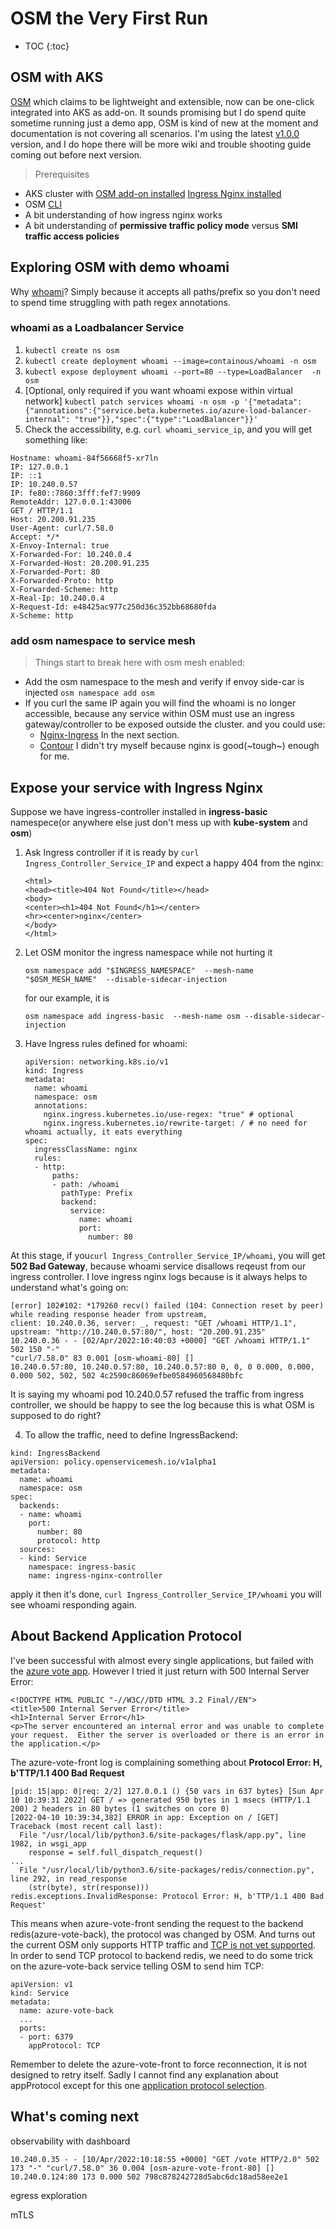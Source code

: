 # OSM the Very First Run
* TOC
{:toc}
## OSM with AKS
[OSM](https://github.com/openservicemesh/osm) which claims to be lightweight and extensible, now can be one-click integrated into AKS as add-on.
It sounds promising but I do spend quite sometime running just a demo app, OSM is kind of new at the moment and documentation is not covering all scenarios. I'm using the latest [v1.0.0](https://github.com/openservicemesh/osm/releases/tag/v1.0.0) version, and I do hope there will be more wiki and trouble shooting guide coming out before next version.

>Prerequisites
- AKS cluster with 
    [OSM add-on installed](https://docs.microsoft.com/en-us/azure/aks/open-service-mesh-deploy-addon-az-cli)
    [Ingress Nginx installed](https://docs.microsoft.com/en-us/azure/aks/ingress-basic?tabs=azure-cli#basic-configuration)  
- OSM [CLI](https://release-v1-0.docs.openservicemesh.io/docs/guides/cli/)
- A bit understanding of how ingress nginx works  
- A bit understanding of **permissive traffic policy mode** versus **SMI traffic access policies**

## Exploring OSM with demo whoami
Why [whoami](https://hub.docker.com/r/containous/whoami)? Simply because it accepts all paths/prefix so you don't need to spend time struggling with path regex annotations. 

### whoami as a Loadbalancer Service
1. `kubectl create ns osm`
2. `kubectl create deployment whoami --image=containous/whoami -n osm`
3. `kubectl expose deployment whoami --port=80 --type=LoadBalancer  -n osm` 
4. [Optional, only required if you want whoami expose within virtual network] `kubectl patch services whoami -n osm -p '{"metadata":{"annotations":{"service.beta.kubernetes.io/azure-load-balancer-internal": "true"}},"spec":{"type":"LoadBalancer"}}'`
5. Check the accessibility, e.g. `curl whoami_service_ip`, and you will get something like:
```
Hostname: whoami-84f56668f5-xr7ln
IP: 127.0.0.1
IP: ::1
IP: 10.240.0.57
IP: fe80::7860:3fff:fef7:9909
RemoteAddr: 127.0.0.1:43006
GET / HTTP/1.1
Host: 20.200.91.235
User-Agent: curl/7.58.0
Accept: */*
X-Envoy-Internal: true
X-Forwarded-For: 10.240.0.4
X-Forwarded-Host: 20.200.91.235
X-Forwarded-Port: 80
X-Forwarded-Proto: http
X-Forwarded-Scheme: http
X-Real-Ip: 10.240.0.4
X-Request-Id: e48425ac977c250d36c352bb68680fda
X-Scheme: http
```

### add osm namespace to service mesh
> Things start to break here with osm mesh enabled:
- Add the osm namespace to the mesh and verify if envoy side-car is injected
`osm namespace add osm`
- If you curl the same IP again you will find the whoami is no longer accessible, because any service within OSM must use an ingress gateway/controller to be exposed outside the cluster. and you could use:
  - [Nginx-Ingress](https://release-v1-0.docs.openservicemesh.io/docs/demos/ingress_k8s_nginx/) In the next section.
  - [Contour](https://release-v1-0.docs.openservicemesh.io/docs/demos/ingress_contour/) I didn't try myself because nginx is good(~tough~) enough for me.
## Expose your service with Ingress Nginx
Suppose we have ingress-controller installed in **ingress-basic** namespece(or anywhere else just don't mess up with **kube-system** and **osm**)

1. Ask Ingress controller if it is ready by
   `curl Ingress_Controller_Service_IP` and expect a happy 404 from the nginx:
    ```
    <html>
    <head><title>404 Not Found</title></head>
    <body>
    <center><h1>404 Not Found</h1></center>
    <hr><center>nginx</center>
    </body>
    </html>
    ```
2. Let OSM monitor the ingress namespace while not hurting it
    
    `osm namespace add "$INGRESS_NAMESPACE"  --mesh-name "$OSM_MESH_NAME"  --disable-sidecar-injection`

    for our example, it is 
    
    `osm namespace add ingress-basic  --mesh-name osm --disable-sidecar-injection`
3. Have Ingress rules defined for whoami:

    ```
    apiVersion: networking.k8s.io/v1
    kind: Ingress
    metadata:
      name: whoami
      namespace: osm
      annotations:
        nginx.ingress.kubernetes.io/use-regex: "true" # optional
        nginx.ingress.kubernetes.io/rewrite-target: / # no need for whoami actually, it eats everything
    spec:
      ingressClassName: nginx
      rules:
      - http:
          paths:
          - path: /whoami
            pathType: Prefix
            backend:
              service:
                name: whoami
                port:
                  number: 80
    ```
At this stage, if you`curl Ingress_Controller_Service_IP/whoami`, you will get **502 Bad Gateway**, because whoami service disallows reqeust from our ingress controller.
I love ingress nginx logs because is it always helps to understand what's going on:

```
[error] 102#102: *179260 recv() failed (104: Connection reset by peer) while reading response header from upstream, 
client: 10.240.0.36, server: _, request: "GET /whoami HTTP/1.1", upstream: "http://10.240.0.57:80/", host: "20.200.91.235"
10.240.0.36 - - [02/Apr/2022:10:40:03 +0000] "GET /whoami HTTP/1.1" 502 150 "-" 
"curl/7.58.0" 83 0.001 [osm-whoami-80] [] 
10.240.0.57:80, 10.240.0.57:80, 10.240.0.57:80 0, 0, 0 0.000, 0.000, 0.000 502, 502, 502 4c2590c86069efbe0584960568480bfc
```
It is saying my whoami pod 10.240.0.57 refused the traffic from ingress controller, we should be happy to see the log because this is what OSM is supposed to do right?

4. To allow the traffic, need to define IngressBackend:
```
kind: IngressBackend
apiVersion: policy.openservicemesh.io/v1alpha1
metadata:
  name: whoami
  namespace: osm
spec:  
  backends:  
  - name: whoami  
    port:
      number: 80 
      protocol: http
  sources:
  - kind: Service
    namespace: ingress-basic
    name: ingress-nginx-controller
```

apply it then it's done,  `curl Ingress_Controller_Service_IP/whoami` you will see whoami responding again.

## About Backend Application Protocol
I've been successful with almost every single applications, but failed with the [azure vote app](https://docs.microsoft.com/en-us/azure/aks/kubernetes-walkthrough#run-the-application).
However I tried it just return with 500 Internal Server Error:
```
<!DOCTYPE HTML PUBLIC "-//W3C//DTD HTML 3.2 Final//EN">
<title>500 Internal Server Error</title>
<h1>Internal Server Error</h1>
<p>The server encountered an internal error and was unable to complete your request.  Either the server is overloaded or there is an error in the application.</p>
```

The azure-vote-front log is complaining something about **Protocol Error: H, b'TTP/1.1 400 Bad Request**
```
[pid: 15|app: 0|req: 2/2] 127.0.0.1 () {50 vars in 637 bytes} [Sun Apr 10 10:39:31 2022] GET / => generated 950 bytes in 1 msecs (HTTP/1.1 200) 2 headers in 80 bytes (1 switches on core 0)
[2022-04-10 10:39:34,382] ERROR in app: Exception on / [GET]
Traceback (most recent call last):
  File "/usr/local/lib/python3.6/site-packages/flask/app.py", line 1982, in wsgi_app
    response = self.full_dispatch_request()
...
  File "/usr/local/lib/python3.6/site-packages/redis/connection.py", line 292, in read_response
    (str(byte), str(response)))
redis.exceptions.InvalidResponse: Protocol Error: H, b'TTP/1.1 400 Bad Request'
```
This means when azure-vote-front sending the request to the backend redis(azure-vote-back), the protocol was changed by OSM. And turns out the current OSM only supports HTTP traffic and [TCP is not yet supported](https://github.com/openservicemesh/osm/issues/1521).   
In order to send TCP protocol to backend redis, we need to do some trick on the azure-vote-back service telling OSM to send him TCP:
```
apiVersion: v1
kind: Service
metadata:
  name: azure-vote-back
  ...
  ports:
  - port: 6379
    appProtocol: TCP
```
Remember to delete the azure-vote-front to force reconnection, it is not designed to retry itself.
Sadly I cannot find any explanation about appProtocol except for this one [application protocol selection](https://release-v1-0.docs.openservicemesh.io/docs/guides/app_onboarding/app_protocol_selection/).

## What's coming next
observability with dashboard
```
10.240.0.35 - - [10/Apr/2022:10:18:55 +0000] "GET /vote HTTP/2.0" 502 173 "-" "curl/7.58.0" 36 0.004 [osm-azure-vote-front-80] [] 10.240.0.124:80 173 0.000 502 798c878242728d5abc6dc18ad58ee2e1
```

egress exploration

mTLS

